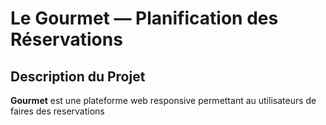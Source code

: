 # Le Gourmet — Planification des Réservations
## Description du Projet
**Gourmet** est une plateforme web responsive permettant au utilisateurs de faires des reservations 